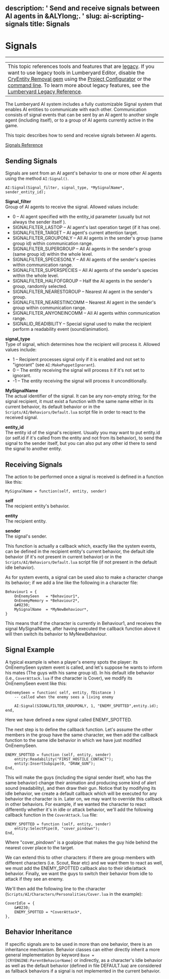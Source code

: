 description: ' Send and receive signals between AI agents in &ALYlong;. '
slug: ai-scripting-signals
title: Signals
---
# Signals<a name="ai-scripting-signals"></a>


****  

|  | 
| --- |
| This topic references tools and features that are [legacy](https://docs.aws.amazon.com/lumberyard/latest/userguide/ly-glos-chap.html#legacy)\. If you want to use legacy tools in Lumberyard Editor, disable the [CryEntity Removal gem](https://docs.aws.amazon.com/lumberyard/latest/userguide/gems-system-cryentity-removal-gem.html) using the [Project Configurator](https://docs.aws.amazon.com/lumberyard/latest/userguide/configurator-intro.html) or the [command line](https://docs.aws.amazon.com/lumberyard/latest/userguide/lmbr-exe.html)\. To learn more about legacy features, see the [Lumberyard Legacy Reference](https://d3bqhfbip4ze4a.cloudfront.net/lumberyard-legacy.pdf)\. | 

The Lumberyard AI system includes a fully customizable Signal system that enables AI entities to communicate with each other\. Communication consists of signal events that can be sent by an AI agent to another single agent \(including itself\), or to a group of AI agents currently active in the game\. 

This topic describes how to send and receive signals between AI agents\. 

[Signals Reference](ai-scripting-signals-reference.md)

## Sending Signals<a name="ai-scripting-signals-sending"></a>

Signals are sent from an AI agent's behavior to one or more other AI agents using the method `AI:Signal()`\.

```
AI:Signal(Signal_filter, signal_type, *MySignalName*, sender_entity_id);
```

**Signal\_filter**  
Group of AI agents to receive the signal\. Allowed values include:  
+ 0 – AI agent specified with the entity\_id parameter \(usually but not always the sender itself \)\.
+ SIGNALFILTER\_LASTOP – AI agent's last operation target \(if it has one\)\. 
+ SIGNALFILTER\_TARGET – AI agent's current attention target\. 
+ SIGNALFILTER\_GROUPONLY – All AI agents in the sender's group \(same group id\) within communication range\. 
+ SIGNALFILTER\_SUPERGROUP – All AI agents in the sender's group \(same group id\) within the whole level\. 
+ SIGNALFILTER\_SPECIESONLY – All AI agents of the sender's species within communication range\. 
+ SIGNALFILTER\_SUPERSPECIES – All AI agents of the sender's species within the whole level\. 
+ SIGNALFILTER\_HALFOFGROUP – Half the AI agents in the sender's group, randomly selected\. 
+ SIGNALFILTER\_NEARESTGROUP – Nearest AI agent in the sender's group\. 
+ SIGNALFILTER\_NEARESTINCOMM – Nearest AI agent in the sender's group within communication range\. 
+ SIGNALFILTER\_ANYONEINCOMM – All AI agents within communication range\. 
+ SIGNALID\_READIBILITY – Special signal used to make the recipient perform a readability event \(sound/animation\)\. 

**signal\_type**  
Type of signal, which determines how the recipient will process it\. Allowed values include:  
+ 1 – Recipient processes signal only if it is enabled and not set to "ignorant" \(see `AI:MakePuppetIgnorant`\)\.
+ 0 – The entity receiving the signal will process it if it's not set to ignorant\.
+ \-1 – The entity receiving the signal will process it unconditionally\.

**MySignalName**  
The actual identifier of the signal\. It can be any non\-empty string; for the signal recipient, it must exist a function with the same name either in its current behavior, its default behavior or in the `Scripts/AI/Behaviors/Default.lua` script file in order to react to the received signal\.

**entity\_id**  
The entity id of the signal's recipient\. Usually you may want to put entity\.id \(or self\.id if it's called from the entity and not from its behavior\), to send the signal to the sender itself, but you can also put any other id there to send the signal to another entity\.

## Receiving Signals<a name="ai-scripting-signals-receiving"></a>

The action to be performed once a signal is received is defined in a function like this:

```
MySignalName = function(self, entity, sender)
```

**self**  
The recipient entity's behavior\.

**entity**  
The recipient entity\.

**sender**  
The signal's sender\.

This function is actually a callback which, exactly like the system events, can be defined in the recipient entity's current behavior, the default idle behavior \(if it's not present in current behavior\) or in the `Scripts/AI/Behaviors/Default.lua` script file \(if not present in the default idle behavior\)\.

As for system events, a signal can be used also to make a character change its behavior; if we add a line like the following in a character file:

```
Behaviour1 = {
    OnEnemySeen   = *Behaviour1*,
    OnEnemyMemory = *Behaviour2*,
    &#8230;
    MySignalName  = *MyNewBehaviour*,
}
```

This means that if the character is currently in Behaviour1, and receives the signal MySignalName, after having executed the callback function above it will then switch its behavior to MyNewBehaviour\.

## Signal Example<a name="ai-scripting-signals-example"></a>

A typical example is when a player's enemy spots the player: its OnEnemySeen system event is called, and let's suppose he wants to inform his mates \(The guys with his same group id\)\. In his default idle behavior \(i\.e\., `CoverAttack.lua` if the character is Cover\), we modify its OnEnemySeen event like this: 

```
OnEnemySeen = function( self, entity, fDistance ) 
    -- called when the enemy sees a living enemy 

    AI:Signal(SIGNALFILTER_GROUPONLY, 1, "ENEMY_SPOTTED",entity.id); 
end,
```

Here we have defined a new signal called ENEMY\_SPOTTED\.

The next step is to define the callback function\. Let's assume the other members in the group have the same character, we then add the callback function to the same idle behavior in which we have just modified OnEnemySeen\.

```
ENEMY_SPOTTED = function (self, entity, sender) 
    entity:Readability("FIRST_HOSTILE_CONTACT"); 
    entity:InsertSubpipe(0, "DRAW_GUN"); 
End,
```

This will make the guys \(including the signal sender itself, who has the same behavior\) change their animation and producing some kind of alert sound \(readability\), and then draw their gun\. Notice that by modifying its idle behavior, we create a default callback which will be executed for any behavior the character is in\. Later on, we may want to override this callback in other behaviors\. For example, if we wanted the character to react differently whether it's in idle or attack behavior, we'll add the following callback function in the `CoverAttack.lua` file:

```
ENEMY_SPOTTED = function (self, entity, sender) 
    entity:SelectPipe(0, "cover_pindown"); 
End,
```

Where "cover\_pindown" is a goalpipe that makes the guy hide behind the nearest cover place to the target\.

We can extend this to other characters: if there are group members with different characters \(i\.e\. Scout, Rear etc\) and we want them to react as well, we must add the ENEMY\_SPOTTED callback also to their idle/attack behavior\. Finally, we want the guys to switch their behavior from idle to attack if they see an enemy\. 

We'll then add the following line to the character \(`Scripts/AI/Characters/Personalities/Cover.lua` in the example\):

```
CoverIdle = { 
    &#8230; 
    ENEMY_SPOTTED = *CoverAttack*, 
},
```

## Behavior Inheritance<a name="ai-scripting-signals-inheritance"></a>

If specific signals are to be used in more than one behavior, there is an inheritance mechanism\. Behavior classes can either directly inherit a more general implementation by keyword `Base = [CRYENGINE:ParentBehaviorName]` or indirectly, as a character's Idle behavior as well as the default behavior \(defined in file DEFAULT\.lua\) are considered as fallback behaviors if a signal is not implemented in the current behavior\.